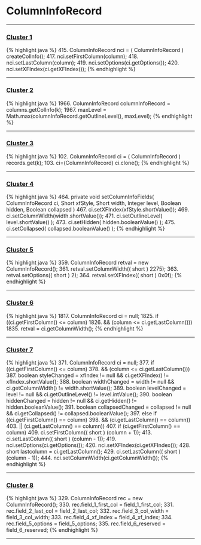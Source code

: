 # ColumnInfoRecord

***

### [Cluster 1](./1)
{% highlight java %}
415. ColumnInfoRecord nci = ( ColumnInfoRecord ) createColInfo();
417. nci.setFirstColumn(column);
418. nci.setLastColumn(column);
419. nci.setOptions(ci.getOptions());
420. nci.setXFIndex(ci.getXFIndex());
{% endhighlight %}

***

### [Cluster 2](./2)
{% highlight java %}
1966. ColumnInfoRecord columnInfoRecord = columns.getColInfo(k);
1967. maxLevel = Math.max(columnInfoRecord.getOutlineLevel(), maxLevel);
{% endhighlight %}

***

### [Cluster 3](./3)
{% highlight java %}
102. ColumnInfoRecord ci = ( ColumnInfoRecord ) records.get(k);
103. ci=(ColumnInfoRecord) ci.clone();
{% endhighlight %}

***

### [Cluster 4](./4)
{% highlight java %}
464. private void setColumnInfoFields( ColumnInfoRecord ci, Short xfStyle, Short width, Integer level, Boolean hidden, Boolean collapsed )
467.   ci.setXFIndex(xfStyle.shortValue());
469.         ci.setColumnWidth(width.shortValue());
471.         ci.setOutlineLevel( level.shortValue() );
473.         ci.setHidden( hidden.booleanValue() );
475.         ci.setCollapsed( collapsed.booleanValue() );
{% endhighlight %}

***

### [Cluster 5](./5)
{% highlight java %}
359. ColumnInfoRecord retval = new ColumnInfoRecord();
361. retval.setColumnWidth(( short ) 2275);
363. retval.setOptions(( short ) 2);
364. retval.setXFIndex(( short ) 0x0f);
{% endhighlight %}

***

### [Cluster 6](./6)
{% highlight java %}
1817. ColumnInfoRecord ci     = null;
1825.         if ((ci.getFirstColumn() <= column)
1826.                 && (column <= ci.getLastColumn()))
1835.     retval = ci.getColumnWidth();
{% endhighlight %}

***

### [Cluster 7](./7)
{% highlight java %}
371.   ColumnInfoRecord ci = null;
377.       if ((ci.getFirstColumn() <= column)
378.               && (column <= ci.getLastColumn()))
387. boolean styleChanged = xfIndex != null && ci.getXFIndex() != xfIndex.shortValue();
388.       boolean widthChanged = width != null && ci.getColumnWidth() != width.shortValue();
389.       boolean levelChanged = level != null && ci.getOutlineLevel() != level.intValue();
390.       boolean hiddenChanged = hidden != null && ci.getHidden() != hidden.booleanValue();
391.       boolean collapsedChanged = collapsed != null && ci.getCollapsed() != collapsed.booleanValue();
397.       else if ((ci.getFirstColumn() == column)
398.                && (ci.getLastColumn() == column))
403.                || (ci.getLastColumn() == column))
407.           if (ci.getFirstColumn() == column)
409.               ci.setFirstColumn(( short ) (column + 1));
413.               ci.setLastColumn(( short ) (column - 1));
419.           nci.setOptions(ci.getOptions());
420.           nci.setXFIndex(ci.getXFIndex());
428.           short lastcolumn = ci.getLastColumn();
429.           ci.setLastColumn(( short ) (column - 1));
444.           nci.setColumnWidth(ci.getColumnWidth());
{% endhighlight %}

***

### [Cluster 8](./8)
{% highlight java %}
329. ColumnInfoRecord rec = new ColumnInfoRecord();
330. rec.field_1_first_col = field_1_first_col;
331. rec.field_2_last_col = field_2_last_col;
332. rec.field_3_col_width = field_3_col_width;
333. rec.field_4_xf_index = field_4_xf_index;
334. rec.field_5_options = field_5_options;
335. rec.field_6_reserved = field_6_reserved;
{% endhighlight %}

***

